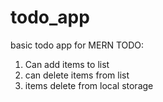 # todo_app
basic todo app for MERN
TODO:
1.  Can add items to list
2. can delete items from list
3.  items delete from local storage
